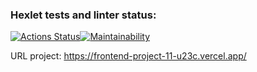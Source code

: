 ### Hexlet tests and linter status:
[![Actions Status](https://github.com/Roisler/frontend-project-11/workflows/hexlet-check/badge.svg)](https://github.com/Roisler/frontend-project-11/actions)[![Maintainability](https://api.codeclimate.com/v1/badges/f9a938c5fd121ce0fa27/maintainability)](https://codeclimate.com/github/Roisler/frontend-project-11/maintainability)

URL project: https://frontend-project-11-u23c.vercel.app/
